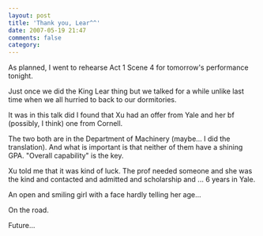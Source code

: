```yaml
---
layout: post
title: 'Thank you, Lear^^'
date: 2007-05-19 21:47
comments: false
category: 
---
```

    

As planned, I went to rehearse Act 1 Scene 4 for tomorrow's performance tonight.  

Just once we did the King Lear thing but we talked for a while unlike last time when we all hurried to back to our dormitories.  

It was in this talk did I found that Xu had an offer from Yale and her bf (possibly, I think) one from Cornell.  

The two both are in the Department of Machinery (maybe... I did the translation). And what is important is that neither of them have a shining GPA. "Overall capability" is the key.  

Xu told me that it was kind of luck. The prof needed someone and she was the kind and contacted and admitted and scholarship and ... 6 years in Yale.  

An open and smiling girl with a face hardly telling her age...  

On the road.  
  
Future...  

